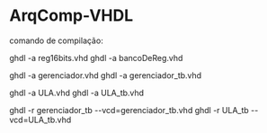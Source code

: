# ArqComp-VHDL

comando de compilação:

ghdl -a reg16bits.vhd
ghdl -a bancoDeReg.vhd

ghdl -a gerenciador.vhd
ghdl -a gerenciador_tb.vhd

ghdl -a ULA.vhd
ghdl -a ULA_tb.vhd

ghdl -r gerenciador_tb --vcd=gerenciador_tb.vhd
ghdl -r ULA_tb --vcd=ULA_tb.vhd